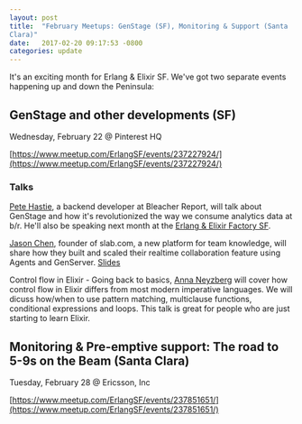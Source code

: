 ```yaml
---
layout: post
title:  "February Meetups: GenStage (SF), Monitoring & Support (Santa
Clara)"
date:   2017-02-20 09:17:53 -0800
categories: update
---
```


It's an exciting month for Erlang & Elixir SF. We've got two separate
events happening up and down the Peninsula:

## GenStage and other developments (SF)

Wednesday, February 22 @ Pinterest HQ

[https://www.meetup.com/ErlangSF/events/237227924/](https://www.meetup.com/ErlangSF/events/237227924/)

### Talks
[Pete Hastie](https://twitter.com/sillypog), a backend developer at Bleacher Report, will talk about GenStage and how it's revolutionized the way we consume analytics data at b/r.  He'll also be speaking next month at the [Erlang & Elixir Factory SF](http://www.erlang-factory.com/sfbay2017/peter-hastie.html).

[Jason Chen](https://twitter.com/jhchen), founder of slab.com, a new platform for team knowledge, will share how they built and scaled their realtime collaboration feature using Agents and GenServer. [Slides](https://dl.dropboxusercontent.com/u/796228/elixir-meetup.pdf)

Control flow in Elixir - Going back to basics, [Anna Neyzberg](https://twitter.com/ANeyzb) will cover how control flow in Elixir differs from most modern imperative languages. We will dicuss how/when to use pattern matching, multiclause functions, conditional expressions and loops.  This talk is great for people who are just starting to learn Elixir.



## Monitoring & Pre-emptive support: The road to 5-9s on the Beam (Santa Clara)

Tuesday, February 28 @ Ericsson, Inc

[https://www.meetup.com/ErlangSF/events/237851651/](https://www.meetup.com/ErlangSF/events/237851651/)
